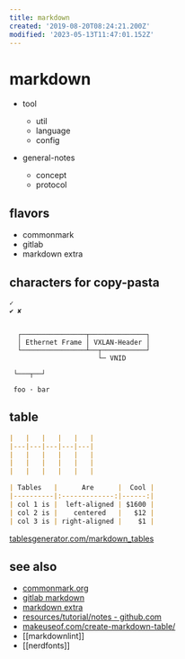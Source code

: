 ```yaml
---
title: markdown
created: '2019-08-20T08:24:21.200Z'
modified: '2023-05-13T11:47:01.152Z'
---
```


# markdown


- tool
  - util
  - language
  - config


- general-notes
  - concept
  - protocol


## flavors

- commonmark
- gitlab
- markdown extra


## characters for copy-pasta

```
✓   
✔ ✘


  ┌────────────────┬──────────────┐
  │ Ethernet Frame │ VXLAN-Header │
  └────────────────┴──┬───────────┘
                      └─ VNID

 └───┬──┘

 foo · bar
```

## table

```md
|   |   |   |   |   |
|---|---|---|---|---|
|   |   |   |   |   |
|   |   |   |   |   |
|   |   |   |   |   |

| Tables   |      Are      |  Cool |
|----------|:-------------:|------:|
| col 1 is |  left-aligned | $1600 |
| col 2 is |    centered   |   $12 |
| col 3 is | right-aligned |    $1 |
```

[tablesgenerator.com/markdown_tables](https://www.tablesgenerator.com/markdown_tables)

## see also

- [commonmark.org](https://commonmark.org/)
- [gitlab markdown](https://help.github.com/en/categories/writing-on-github)
- [markdown extra](https://michelf.ca/projects/php-markdown/extra/#table)
- [resources/tutorial/notes - github.com](https://github.com/notable/notable/tree/master/resources/tutorial/notes)
- [makeuseof.com/create-markdown-table/](https://www.makeuseof.com/tag/create-markdown-table/)
- [[markdownlint]]
- [[nerdfonts]]
